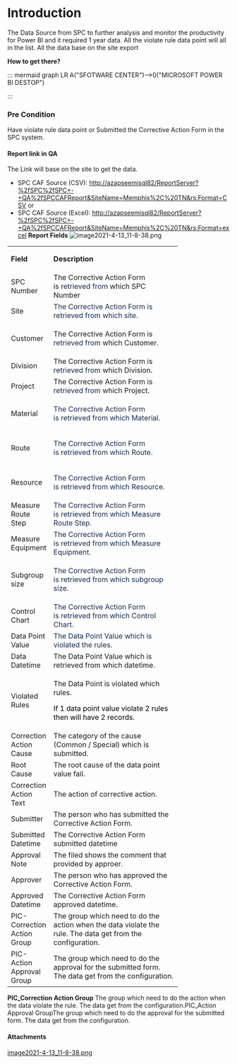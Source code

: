 # Introduction

The Data Source from SPC to further analysis and monitor the productivity for Power BI and it required 1 year data. All the violate rule data point will all in the list. All the data base on the site export

**How to get there?** 


::: mermaid
graph LR
A("SFOTWARE CENTER")-->0("MICROSOFT POWER BI DESTOP")

:::


### **Pre Condition** 


Have violate rule data point or Submitted the Corrective Action Form in the SPC system.



#### **Report link in QA** 


The Link will base on the site to get the data.

- SPC CAF Source (CSV):
[http://azapseemisql82/ReportServer?%2fSPC%2fSPC+-+QA%2fSPCCAFReport&SiteName=Memphis%2C%20TN&rs:Format=CSV](iFactory-JGP-MES/iFactory-JGP-MES-Home/iFactory-JGP-MS/Statistical-Process-Control-(SPC)/SPC-CAF-Power-BI-Data-Source.md)
or
- SPC CAF Source (Excel):
[http://azapseemisql82/ReportServer?%2fSPC%2fSPC+-+QA%2fSPCCAFReport&SiteName=Memphis%2C%20TN&rs:Format=](iFactory-JGP-MES/iFactory-JGP-MES-Home/iFactory-JGP-MS/Statistical-Process-Control-(SPC)/SPC-CAF-Power-BI-Data-Source.md)[excel](iFactory-JGP-MES/iFactory-JGP-MES-Home/iFactory-JGP-MS/Statistical-Process-Control-(SPC)/SPC-CAF-Power-BI-Data-Source.md)
**Report Fields** 
![image2021-4-13_11-8-38.png](/.attachments/94404817.png)


<table class="relative-table wrapped confluenceTable" style="width: 76.5771%;"><colgroup><col style="width: 15.1971%;" /><col style="width: 84.8029%;" /></colgroup><tbody><tr><td class="highlight confluenceTd" style="text-align: left;"><p><strong>Field</strong></p></td><td class="highlight confluenceTd" style="text-align: left;"><p><strong>Description</strong></p></td></tr><tr><td style="text-align: left;" colspan="1" class="confluenceTd">SPC Number</td><td style="text-align: left;" colspan="1" class="confluenceTd">The Corrective Action Form is <span style="color: rgb(23,43,77);">retrieved from</span> which SPC Number</td></tr><tr><td style="text-align: left;" colspan="1" class="confluenceTd">Site</td><td style="text-align: left;" colspan="1" class="confluenceTd"><span style="color: rgb(23,43,77);">The Corrective Action Form is retrieved from which site.</span></td></tr><tr><td style="text-align: left;" colspan="1" class="confluenceTd">Customer</td><td style="text-align: left;" colspan="1" class="confluenceTd"><p>The Corrective Action Form is <span style="color: rgb(23,43,77);">retrieved from</span> which Customer.</p></td></tr><tr><td style="text-align: left;" colspan="1" class="confluenceTd">Division</td><td style="text-align: left;" colspan="1" class="confluenceTd">The Corrective Action Form is <span style="color: rgb(23,43,77);">retrieved from</span> which Division.</td></tr><tr><td style="text-align: left;" colspan="1" class="confluenceTd">Project</td><td style="text-align: left;" colspan="1" class="confluenceTd">The Corrective Action Form is <span style="color: rgb(23,43,77);">retrieved from</span> which Project.</td></tr><tr><td style="text-align: left;" colspan="1" class="confluenceTd">Material</td><td style="text-align: left;" colspan="1" class="confluenceTd"><p><span style="color: rgb(23,43,77);">The Corrective Action Form is retrieved from which Material.</span></p></td></tr><tr><td style="text-align: left;" colspan="1" class="confluenceTd">Route</td><td style="text-align: left;" colspan="1" class="confluenceTd"><p><span style="color: rgb(23,43,77);">The Corrective Action Form is retrieved from which Route.</span></p></td></tr><tr><td style="text-align: left;" colspan="1" class="confluenceTd">Resource</td><td style="text-align: left;" colspan="1" class="confluenceTd"><p><span style="color: rgb(23,43,77);">The Corrective Action Form is retrieved from which Resource.</span></p></td></tr><tr><td style="text-align: left;" colspan="1" class="confluenceTd">Measure Route Step</td><td style="text-align: left;" colspan="1" class="confluenceTd"><span style="color: rgb(23,43,77);">The Corrective Action Form is retrieved from which Measure Route Step.</span></td></tr><tr><td style="text-align: left;" colspan="1" class="confluenceTd">Measure Equipment</td><td style="text-align: left;" colspan="1" class="confluenceTd"><span style="color: rgb(23,43,77);">The Corrective Action Form is retrieved from which Measure Equipment.</span></td></tr><tr><td colspan="1" class="confluenceTd">Subgroup size</td><td colspan="1" class="confluenceTd"><p><span style="color: rgb(23,43,77);">The Corrective Action Form is retrieved from which subgroup size.</span></p></td></tr><tr><td colspan="1" class="confluenceTd">Control Chart</td><td colspan="1" class="confluenceTd"><span style="color: rgb(23,43,77);">The Corrective Action Form is retrieved from which Control Chart.</span></td></tr><tr><td colspan="1" class="confluenceTd">Data Point Value</td><td colspan="1" class="confluenceTd"><span style="color: rgb(23,43,77);">The Data Point Value which is violated the rules.</span></td></tr><tr><td colspan="1" class="confluenceTd">Data Datetime</td><td colspan="1" class="confluenceTd">The Data Point Value which is retrieved from which datetime.</td></tr><tr><td colspan="1" class="confluenceTd">Violated Rules</td><td colspan="1" class="confluenceTd"><p>The Data Point is violated which rules.</p><p><span style="color: rgb(0,0,0);">If 1 data point value violate 2 rules then will have 2 records.</span></p></td></tr><tr><td colspan="1" class="confluenceTd">Correction Action Cause</td><td colspan="1" class="confluenceTd">The category of the cause (Common / Special) which is submitted.</td></tr><tr><td colspan="1" class="confluenceTd">Root Cause</td><td colspan="1" class="confluenceTd">The root cause of the data point value fail.</td></tr><tr><td colspan="1" class="confluenceTd">Correction Action Text</td><td colspan="1" class="confluenceTd">The action of corrective action.</td></tr><tr><td colspan="1" class="confluenceTd">Submitter</td><td colspan="1" class="confluenceTd">The person who has submitted the Corrective Action Form.</td></tr><tr><td colspan="1" class="confluenceTd">Submitted Datetime</td><td colspan="1" class="confluenceTd">The Corrective Action Form submitted datetime</td></tr><tr><td colspan="1" class="confluenceTd">Approval Note</td><td colspan="1" class="confluenceTd">The filed shows the comment that provided by approer.</td></tr><tr><td colspan="1" class="confluenceTd">Approver</td><td colspan="1" class="confluenceTd">The person who has approved the Corrective Action Form.</td></tr><tr><td colspan="1" class="confluenceTd">Approved Datetime</td><td colspan="1" class="confluenceTd">The Corrective Action Form approved datetime.</td></tr><tr><td colspan="1" class="confluenceTd">PIC-Correction Action Group</td><td colspan="1" class="confluenceTd">The group which need to do the action when the data violate the rule. The data get from the configuration.</td></tr><tr><td colspan="1" class="confluenceTd">PIC-Action Approval Group</td><td colspan="1" class="confluenceTd">The group which need to do the approval for the submitted form. The data get from the configuration.</td></tr></tbody></table>

**PIC_Correction Action Group** 
The group which need to do the action when the data violate the rule. The data get from the configuration.PIC_Action Approval GroupThe group which need to do the approval for the submitted form. The data get from the configuration.

#### Attachments

[image2021-4-13_11-8-38.png](/.attachments/94404817.png)
